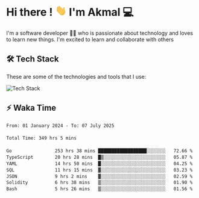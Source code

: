 # Hi there ! <img src="https://github.com/ABSphreak/ABSphreak/blob/master/gifs/Hi.gif" width="30"> I'm Akmal  💻

I'm a software developer 👨‍💻 who is passionate about technology and loves to learn new things. I'm excited to learn and collaborate with others

## 🛠️ Tech Stack

These are some of the technologies and tools that I use:

![Tech Stack](https://skillicons.dev/icons?i=typescript,nodejs,javascript,express,nest,sequelize,go,rabbitmq,python,solidity,react,vue,next,nuxtjs,webpack,vite,tailwindcss,bootstrap,css,scss,html,vercel,firebase,heroku,netlify,docker,postgresql,mongodb,redis,mysql,graphql,git,github,gitlab,vscode,figma,postman,pytorch,tensorflow,bash)

## ⚡ Waka Time
<!--START_SECTION:waka-->

```txt
From: 01 January 2024 - To: 07 July 2025

Total Time: 349 hrs 5 mins

Go                253 hrs 38 mins ██████████████████░░░░░░░   72.66 %
TypeScript        20 hrs 28 mins  █▒░░░░░░░░░░░░░░░░░░░░░░░   05.87 %
YAML              14 hrs 50 mins  █░░░░░░░░░░░░░░░░░░░░░░░░   04.25 %
SQL               11 hrs 15 mins  ▓░░░░░░░░░░░░░░░░░░░░░░░░   03.23 %
JSON              9 hrs 2 mins    ▓░░░░░░░░░░░░░░░░░░░░░░░░   02.59 %
Solidity          6 hrs 38 mins   ▒░░░░░░░░░░░░░░░░░░░░░░░░   01.90 %
Bash              5 hrs 26 mins   ▒░░░░░░░░░░░░░░░░░░░░░░░░   01.56 %
```

<!--END_SECTION:waka-->



